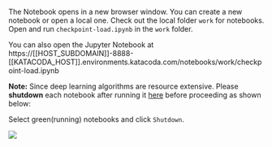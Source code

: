 
The Notebook opens in a new browser window. You can create a new notebook or open a local one. Check out the local folder `work` for notebooks. Open and run `checkpoint-load.ipynb` in the `work` folder.

You can also open the Jupyter Notebook at https://[[HOST_SUBDOMAIN]]-8888-[[KATACODA_HOST]].environments.katacoda.com/notebooks/work/checkpoint-load.ipynb

**Note:**
Since deep learning algorithms are resource extensive. Please **shutdown** each notebook after running it [here](https://[[HOST_SUBDOMAIN]]-8888-[[KATACODA_HOST]].environments.katacoda.com/notebooks/work) before proceeding as shown below:

Select green(running) notebooks and click `Shutdown`.

![](https://github.com/fenago/katacoda-scenarios/raw/master/deep-learning-computer-vision/2.JPG)